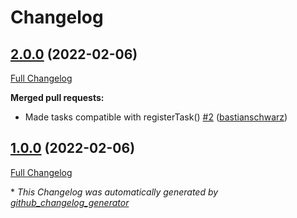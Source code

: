 # Changelog

## [2.0.0](https://github.com/codenamephp/deployer.composer/tree/2.0.0) (2022-02-06)

[Full Changelog](https://github.com/codenamephp/deployer.composer/compare/1.0.0...2.0.0)

**Merged pull requests:**

- Made tasks compatible with registerTask\(\) [\#2](https://github.com/codenamephp/deployer.composer/pull/2) ([bastianschwarz](https://github.com/bastianschwarz))

## [1.0.0](https://github.com/codenamephp/deployer.composer/tree/1.0.0) (2022-02-06)

[Full Changelog](https://github.com/codenamephp/deployer.composer/compare/b7421fddd1b790cc7c7f04d45d0a3ef5d3ac035e...1.0.0)



\* *This Changelog was automatically generated by [github_changelog_generator](https://github.com/github-changelog-generator/github-changelog-generator)*
